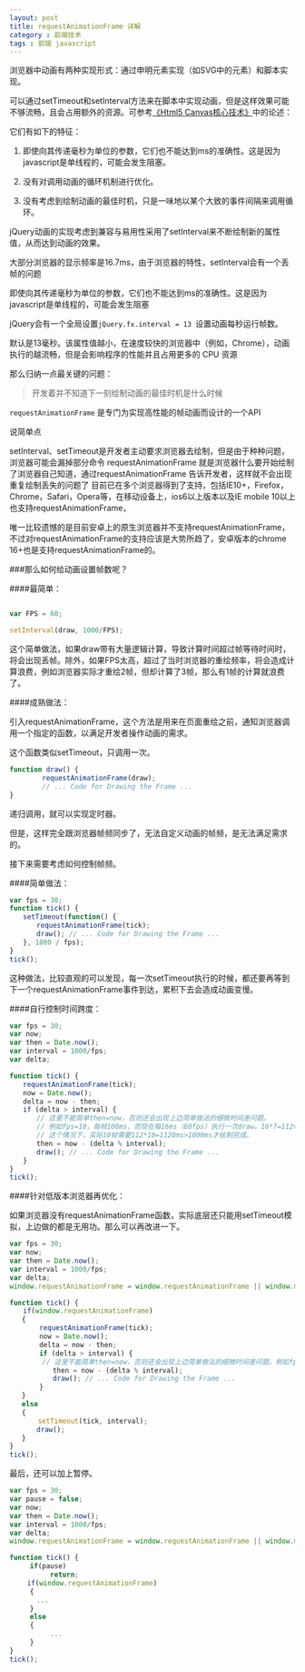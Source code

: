 ```yaml
---
layout: post
title: requestAnimationFrame 详解
category : 前端技术
tags : 前端 javascript
---
```

浏览器中动画有两种实现形式：通过申明元素实现（如SVG中的元素）和脚本实现。

可以通过setTimeout和setInterval方法来在脚本中实现动画，但是这样效果可能不够流畅，且会占用额外的资源。可参考[《Html5 Canvas核心技术》](http://book.douban.com/subject/24533314/)中的论述：

它们有如下的特征：

1. 即使向其传递毫秒为单位的参数，它们也不能达到ms的准确性。这是因为javascript是单线程的，可能会发生阻塞。

2. 没有对调用动画的循环机制进行优化。

3. 没有考虑到绘制动画的最佳时机，只是一味地以某个大致的事件间隔来调用循环。

jQuery动画的实现考虑到兼容与易用性采用了setInterval来不断绘制新的属性值，从而达到动画的效果。

大部分浏览器的显示频率是16.7ms，由于浏览器的特性，setInterval会有一个丢帧的问题

即使向其传递毫秒为单位的参数，它们也不能达到ms的准确性。这是因为javascript是单线程的，可能会发生阻塞

jQuery会有一个全局设置```jQuery.fx.interval = 13 ```设置动画每秒运行帧数。

默认是13毫秒。该属性值越小，在速度较快的浏览器中（例如，Chrome），动画执行的越流畅，但是会影响程序的性能并且占用更多的 CPU 资源

那么归纳一点最关键的问题：

>开发着并不知道下一刻绘制动画的最佳时机是什么时候


```requestAnimationFrame``` 是专门为实现高性能的帧动画而设计的一个API

说简单点

setInterval、setTimeout是开发者主动要求浏览器去绘制，但是由于种种问题，浏览器可能会漏掉部分命令
requestAnimationFrame 就是浏览器什么要开始绘制了浏览器自己知道，通过requestAnimationFrame 告诉开发者，这样就不会出现重复绘制丢失的问题了
目前已在多个浏览器得到了支持，包括IE10+，Firefox，Chrome，Safari，Opera等，在移动设备上，ios6以上版本以及IE mobile 10以上也支持requestAnimationFrame，

唯一比较遗憾的是目前安卓上的原生浏览器并不支持requestAnimationFrame，不过对requestAnimationFrame的支持应该是大势所趋了，安卓版本的chrome 16+也是支持requestAnimationFrame的。


###那么如何给动画设置帧数呢？

 

####最简单：

```js

var FPS = 60;

setInterval(draw, 1000/FPS);

```

这个简单做法，如果draw带有大量逻辑计算，导致计算时间超过帧等待时间时，将会出现丢帧。除外，如果FPS太高，超过了当时浏览器的重绘频率，将会造成计算浪费，例如浏览器实际才重绘2帧，但却计算了3帧，那么有1帧的计算就浪费了。

 

####成熟做法：

引入requestAnimationFrame，这个方法是用来在页面重绘之前，通知浏览器调用一个指定的函数，以满足开发者操作动画的需求。

这个函数类似setTimeout，只调用一次。

```js
function draw() { 
        requestAnimationFrame(draw); 
        // ... Code for Drawing the Frame ... 
}
``` 

递归调用，就可以实现定时器。

但是，这样完全跟浏览器帧频同步了，无法自定义动画的帧频，是无法满足需求的。

 

接下来需要考虑如何控制帧频。

####简单做法：

```js
var fps = 30;
function tick() {
　　setTimeout(function() {
　　　　requestAnimationFrame(tick);
　　　　draw(); // ... Code for Drawing the Frame ...
　　}, 1000 / fps);
}
tick();
```
 

这种做法，比较直观的可以发现，每一次setTimeout执行的时候，都还要再等到下一个requestAnimationFrame事件到达，累积下去会造成动画变慢。

 

####自行控制时间跨度：

```js
var fps = 30;
var now;
var then = Date.now();
var interval = 1000/fps;
var delta;

function tick() {
　　requestAnimationFrame(tick);
　　now = Date.now();
　　delta = now - then;
　　if (delta > interval) {
　　　　// 这里不能简单then=now，否则还会出现上边简单做法的细微时间差问题。
　　　　// 例如fps=10，每帧100ms，而现在每16ms（60fps）执行一次draw。16*7=112>100，需要7次才实际绘制一次。
　　　　// 这个情况下，实际10帧需要112*10=1120ms>1000ms才绘制完成。
　　　　then = now - (delta % interval);
　　　　draw(); // ... Code for Drawing the Frame ...
　　}
}
tick();
```
 

 

####针对低版本浏览器再优化：

如果浏览器没有requestAnimationFrame函数，实际底层还只能用setTimeout模拟，上边做的都是无用功。那么可以再改进一下。

```js
var fps = 30;
var now;
var then = Date.now();
var interval = 1000/fps;
var delta;
window.requestAnimationFrame = window.requestAnimationFrame || window.mozRequestAnimationFrame || window.webkitRequestAnimationFrame || window.msRequestAnimationFrame;

function tick() {
　　if(window.requestAnimationFrame)
   {
　　    requestAnimationFrame(tick);
　　    now = Date.now();
　　    delta = now - then;
　　    if (delta > interval) {
        // 这里不能简单then=now，否则还会出现上边简单做法的细微时间差问题。例如fps=10，每帧100ms，而现在每16ms（60fps）执行一次draw。16*7=112>100，需要7次才实际绘制一次。这个情况下，实际10帧需要112*10=1120ms>1000ms才绘制完成。
　　　　    then = now - (delta % interval);
　　　　    draw(); // ... Code for Drawing the Frame ...
　　    }
   }
   else
   {
       setTimeout(tick, interval);
　　　　draw();
   }
}
tick();
``` 



最后，还可以加上暂停。

```js
var fps = 30;
var pause = false;
var now;
var then = Date.now();
var interval = 1000/fps;
var delta;
window.requestAnimationFrame = window.requestAnimationFrame || window.mozRequestAnimationFrame || window.webkitRequestAnimationFrame || window.msRequestAnimationFrame;

function tick() {
     if(pause)
          return;
 　　if(window.requestAnimationFrame)
     {
　　　　...
     }
     else
     {
          ...
     }
}
tick();
```

